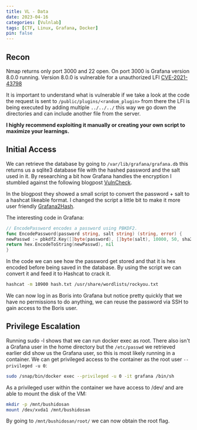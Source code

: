 ```yaml
---
title: VL - Data
date: 2023-04-16
categories: [Vulnlab]
tags: [CTF, Linux, Grafana, Docker]
pin: false
---
```


## Recon
Nmap returns only port 3000 and 22 open. On port 3000 is Grafana version 8.0.0 running.
Version 8.0.0 is vulnerable for a unauthorized LFI [CVE-2021-43798](https://www.exploit-db.com/exploits/50581)

It is important to understand what is vulnerable if we take a look at the code the request is sent to `/public/plugins/<random_plugin>` from there the LFI is being executed by adding multiple `../../../` this way we go down the directories and can include another file from the server. 

**I highly recommend exploiting it manually or creating your own script to maximize your learnings.**
## Initial Access
We can retrieve the database by going to `/var/lib/grafana/grafana.db` this returns us a sqlite3 database file with the hashed password and the salt used in it. By researching a bit how Grafana handles the encryption I stumbled against the following blogpost [VulnCheck](https://www.vulncheck.com/blog/grafana-cve-2021-43798).

In the blogpost they showed a small script to convert the password + salt to a hashcat likeable format. I changed  the script a little bit to make it more user friendly [Grafana2Hash](https://github.com/Bushidosan/Grafana2Hash). 

The interesting code in Grafana:
```go
// EncodePassword encodes a password using PBKDF2.
func EncodePassword(password string, salt string) (string, error) {
newPasswd := pbkdf2.Key([]byte(password), []byte(salt), 10000, 50, sha256.New)
return hex.EncodeToString(newPasswd), nil
}
```
In the code we can see how the password get stored and that it is hex encoded before being saved in the database.
By using the script we can convert it and feed it to Hashcat to crack it.
```bash
hashcat -m 10900 hash.txt /usr/share/wordlists/rockyou.txt 
```
We can now log in as Boris into Grafana but notice pretty quickly that we have no permissions to do anything, we can reuse the password via SSH to gain access to the Boris user.


## Privilege Escalation
Running sudo -l shows that we can run docker exec as root. There also isn't a Grafana user in the home directory but the `/etc/passwd` we retrieved earlier did show us the Grafana user, so this is most likely running in a container. We can get privileged access to the container as the root user `--privileged -u 0`:
```bash
sudo /snap/bin/docker exec --privileged -u 0 -it grafana /bin/sh
```

As a privileged user within the container we have access to /dev/ and are able to mount the disk of the VM:

```bash
mkdir -p /mnt/bushidosan
mount /dev/xvda1 /mnt/bushidosan
```
By going to `/mnt/bushidosan/root/` we can now obtain the root flag.
